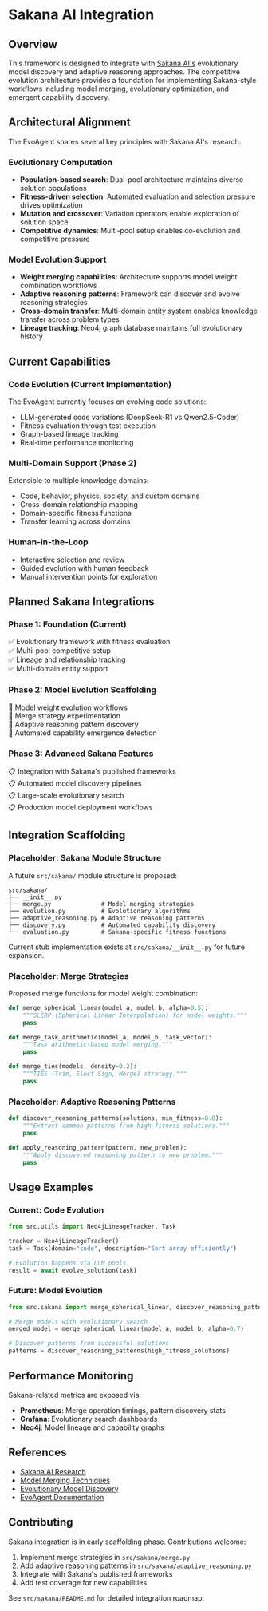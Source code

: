 # Sakana AI Integration

## Overview

This framework is designed to integrate with [Sakana AI's](https://sakana.ai/) evolutionary model discovery and adaptive reasoning approaches. The competitive evolution architecture provides a foundation for implementing Sakana-style workflows including model merging, evolutionary optimization, and emergent capability discovery.

## Architectural Alignment

The EvoAgent shares several key principles with Sakana AI's research:

### Evolutionary Computation

- **Population-based search**: Dual-pool architecture maintains diverse solution populations
- **Fitness-driven selection**: Automated evaluation and selection pressure drives optimization
- **Mutation and crossover**: Variation operators enable exploration of solution space
- **Competitive dynamics**: Multi-pool setup enables co-evolution and competitive pressure

### Model Evolution Support

- **Weight merging capabilities**: Architecture supports model weight combination workflows
- **Adaptive reasoning patterns**: Framework can discover and evolve reasoning strategies
- **Cross-domain transfer**: Multi-domain entity system enables knowledge transfer across problem types
- **Lineage tracking**: Neo4j graph database maintains full evolutionary history

## Current Capabilities

### Code Evolution (Current Implementation)

The EvoAgent currently focuses on evolving code solutions:

- LLM-generated code variations (DeepSeek-R1 vs Qwen2.5-Coder)
- Fitness evaluation through test execution
- Graph-based lineage tracking
- Real-time performance monitoring

### Multi-Domain Support (Phase 2)

Extensible to multiple knowledge domains:

- Code, behavior, physics, society, and custom domains
- Cross-domain relationship mapping
- Domain-specific fitness functions
- Transfer learning across domains

### Human-in-the-Loop

- Interactive selection and review
- Guided evolution with human feedback
- Manual intervention points for exploration

## Planned Sakana Integrations

### Phase 1: Foundation (Current)

✅ Evolutionary framework with fitness evaluation  
✅ Multi-pool competitive setup  
✅ Lineage and relationship tracking  
✅ Multi-domain entity support  

### Phase 2: Model Evolution Scaffolding

🔄 Model weight evolution workflows  
🔄 Merge strategy experimentation  
🔄 Adaptive reasoning pattern discovery  
🔄 Automated capability emergence detection  

### Phase 3: Advanced Sakana Features

📋 Integration with Sakana's published frameworks  
📋 Automated model discovery pipelines  
📋 Large-scale evolutionary search  
📋 Production model deployment workflows  

## Integration Scaffolding

### Placeholder: Sakana Module Structure

A future `src/sakana/` module structure is proposed:

```
src/sakana/
├── __init__.py
├── merge.py              # Model merging strategies
├── evolution.py          # Evolutionary algorithms
├── adaptive_reasoning.py # Adaptive reasoning patterns
├── discovery.py          # Automated capability discovery
└── evaluation.py         # Sakana-specific fitness functions
```

Current stub implementation exists at `src/sakana/__init__.py` for future expansion.

### Placeholder: Merge Strategies

Proposed merge functions for model weight combination:

```python
def merge_spherical_linear(model_a, model_b, alpha=0.5):
    """SLERP (Spherical Linear Interpolation) for model weights."""
    pass

def merge_task_arithmetic(model_a, model_b, task_vector):
    """Task arithmetic-based model merging."""
    pass

def merge_ties(models, density=0.2):
    """TIES (Trim, Elect Sign, Merge) strategy."""
    pass
```

### Placeholder: Adaptive Reasoning Patterns

```python
def discover_reasoning_patterns(solutions, min_fitness=0.8):
    """Extract common patterns from high-fitness solutions."""
    pass

def apply_reasoning_pattern(pattern, new_problem):
    """Apply discovered reasoning pattern to new problem."""
    pass
```

## Usage Examples

### Current: Code Evolution

```python
from src.utils import Neo4jLineageTracker, Task

tracker = Neo4jLineageTracker()
task = Task(domain="code", description="Sort array efficiently")

# Evolution happens via LLM pools
result = await evolve_solution(task)
```

### Future: Model Evolution

```python
from src.sakana import merge_spherical_linear, discover_reasoning_patterns

# Merge models with evolutionary search
merged_model = merge_spherical_linear(model_a, model_b, alpha=0.7)

# Discover patterns from successful solutions
patterns = discover_reasoning_patterns(high_fitness_solutions)
```

## Performance Monitoring

Sakana-related metrics are exposed via:

- **Prometheus**: Merge operation timings, pattern discovery stats
- **Grafana**: Evolutionary search dashboards
- **Neo4j**: Model lineage and capability graphs

## References

- [Sakana AI Research](https://sakana.ai/)
- [Model Merging Techniques](https://arxiv.org/abs/2203.05482)
- [Evolutionary Model Discovery](https://arxiv.org/abs/2403.13187)
- [EvoAgent Documentation](../../README.md)

## Contributing

Sakana integration is in early scaffolding phase. Contributions welcome:

1. Implement merge strategies in `src/sakana/merge.py`
2. Add adaptive reasoning patterns in `src/sakana/adaptive_reasoning.py`
3. Integrate with Sakana's published frameworks
4. Add test coverage for new capabilities

See `src/sakana/README.md` for detailed integration roadmap.
